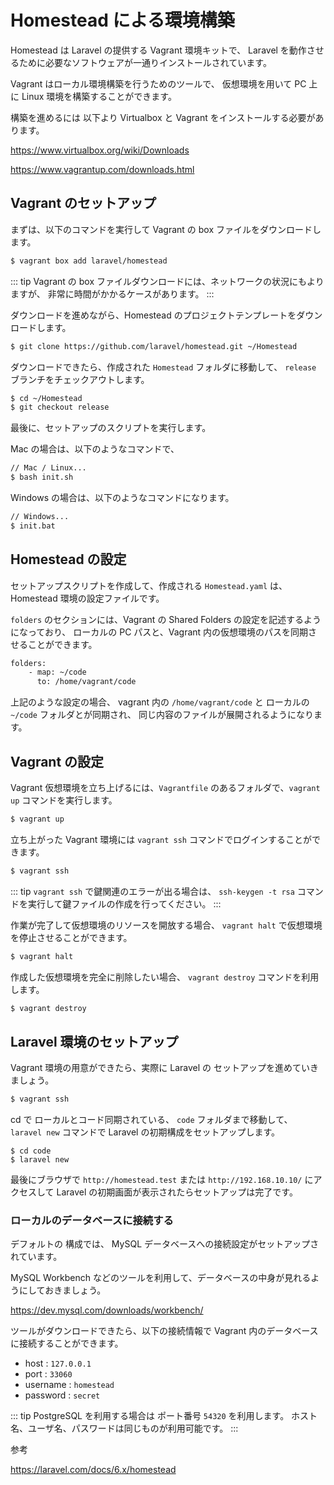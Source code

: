 ---
---

# Homestead による環境構築 

Homestead は Laravel の提供する Vagrant 環境キットで、
Laravel を動作させるために必要なソフトウェアが一通りインストールされています。

Vagrant はローカル環境構築を行うためのツールで、
仮想環境を用いて PC 上に Linux 環境を構築することができます。

構築を進めるには 以下より Virtualbox と Vagrant をインストールする必要があります。

https://www.virtualbox.org/wiki/Downloads

https://www.vagrantup.com/downloads.html

## Vagrant のセットアップ

まずは、以下のコマンドを実行して Vagrant の box ファイルをダウンロードします。


```bash
$ vagrant box add laravel/homestead
```

::: tip
Vagrant の box ファイルダウンロードには、ネットワークの状況にもよりますが、
非常に時間がかかるケースがあります。
:::

ダウンロードを進めながら、Homestead のプロジェクトテンプレートをダウンロードします。

```bash
$ git clone https://github.com/laravel/homestead.git ~/Homestead
```

ダウンロードできたら、作成された `Homestead` フォルダに移動して、 `release` ブランチをチェックアウトします。

```bash
$ cd ~/Homestead
$ git checkout release
```

最後に、セットアップのスクリプトを実行します。

Mac の場合は、以下のようなコマンドで、

```bash
// Mac / Linux...
$ bash init.sh
```

Windows の場合は、以下のようなコマンドになります。

```bash
// Windows...
$ init.bat
```

## Homestead の設定

セットアップスクリプトを作成して、作成される `Homestead.yaml` は、
Homestead 環境の設定ファイルです。

`folders` のセクションには、Vagrant の Shared Folders の設定を記述するようになっており、
ローカルの PC パスと、Vagrant 内の仮想環境のパスを同期させることができます。

```bash
folders:
    - map: ~/code
      to: /home/vagrant/code
```

上記のような設定の場合、 vagrant 内の `/home/vagrant/code` と ローカルの `~/code` フォルダとが同期され、
同じ内容のファイルが展開されるようになります。

## Vagrant の設定

Vagrant 仮想環境を立ち上げるには、`Vagrantfile` のあるフォルダで、`vagrant up` コマンドを実行します。

```bash
$ vagrant up 
```

立ち上がった Vagrant 環境には `vagrant ssh` コマンドでログインすることができます。

```bash
$ vagrant ssh
```

::: tip
`vagrant ssh` で鍵関連のエラーが出る場合は、
`ssh-keygen -t rsa` コマンドを実行して鍵ファイルの作成を行ってください。
:::


作業が完了して仮想環境のリソースを開放する場合、 `vagrant halt` で仮想環境を停止させることができます。

```bash
$ vagrant halt
```

作成した仮想環境を完全に削除したい場合、 `vagrant destroy` コマンドを利用します。

```bash
$ vagrant destroy
```

## Laravel 環境のセットアップ

Vagrant 環境の用意ができたら、実際に Laravel の セットアップを進めていきましょう。

```bash
$ vagrant ssh 
```

cd で ローカルとコード同期されている、 `code` フォルダまで移動して、
`laravel new` コマンドで Laravel の初期構成をセットアップします。

```
$ cd code
$ laravel new 
```

最後にブラウザで `http://homestead.test` または `http://192.168.10.10/` にアクセスして Laravel の初期画面が表示されたらセットアップは完了です。

### ローカルのデータベースに接続する

デフォルトの 構成では、 MySQL データベースへの接続設定がセットアップされています。

MySQL Workbench などのツールを利用して、データベースの中身が見れるようにしておきましょう。

https://dev.mysql.com/downloads/workbench/

ツールがダウンロードできたら、以下の接続情報で Vagrant 内のデータベースに接続することができます。

- host : `127.0.0.1`
- port : `33060` 
- username : `homestead`
- password : `secret`

::: tip 
PostgreSQL を利用する場合は ポート番号 `54320` を利用します。
ホスト名、ユーザ名、パスワードは同じものが利用可能です。
:::



参考

https://laravel.com/docs/6.x/homestead

